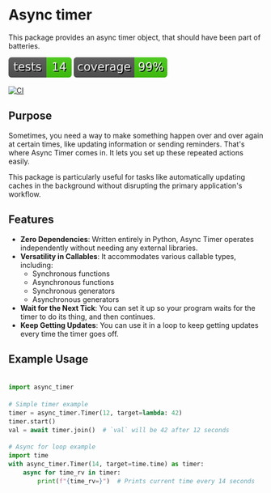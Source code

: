 # Async timer

This package provides an async timer object, that should have been part of batteries.

[![Tests](docs/badges/tests.svg)](docs/badges/tests.svg)
[![Coverage](docs/badges/coverage.svg)](docs/badges/coverage.svg)

[![CI](https://github.com/VRGhost/async-timer/actions/workflows/main.yml/badge.svg)](https://github.com/VRGhost/async-timer/actions/workflows/main.yml)

## Purpose

Sometimes, you need a way to make something happen over and over again at certain times, like updating information or sending reminders. That's where Async Timer comes in. It lets you set up these repeated actions easily.

This package is particularly useful for tasks like automatically updating caches in the background without disrupting the primary application's workflow.

## Features

* **Zero Dependencies**: Written entirely in Python, Async Timer operates independently without needing any external libraries.
* **Versatility in Callables**: It accommodates various callable types, including:
  * Synchronous functions
  * Asynchronous functions
  * Synchronous generators
  * Asynchronous generators
* **Wait for the Next Tick**: You can set it up so your program waits for the timer to do its thing, and then continues.
* **Keep Getting Updates**: You can use it in a loop to keep getting updates every time the timer goes off.

## Example Usage

```python

import async_timer

# Simple timer example
timer = async_timer.Timer(12, target=lambda: 42)
timer.start()
val = await timer.join()  # `val` will be 42 after 12 seconds

# Async for loop example
import time
with async_timer.Timer(14, target=time.time) as timer:
    async for time_rv in timer:
        print(f"{time_rv=}")  # Prints current time every 14 seconds

```